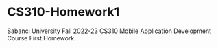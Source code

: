 # CS310-Homework1

Sabancı University Fall 2022-23 CS310 Mobile Application Development Course First Homework.
